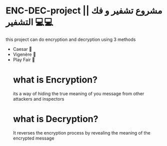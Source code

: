 # ENC-DEC-project || مشروع تشفير و فك التشفير 💻💻
this project can do encryption and decryption using 3 methods

<ul>
  <li>Caesar 📱
  <li>Vigenère 📒
  <li>Play Fair 📖

<h1>what is Encryption?</h1>
its a way of hiding the true meaning of you message from other attackers and inspectors

<h1>what is Decryption?</h1>
It reverses the encryption process by revealing the meaning of the encrypted message

